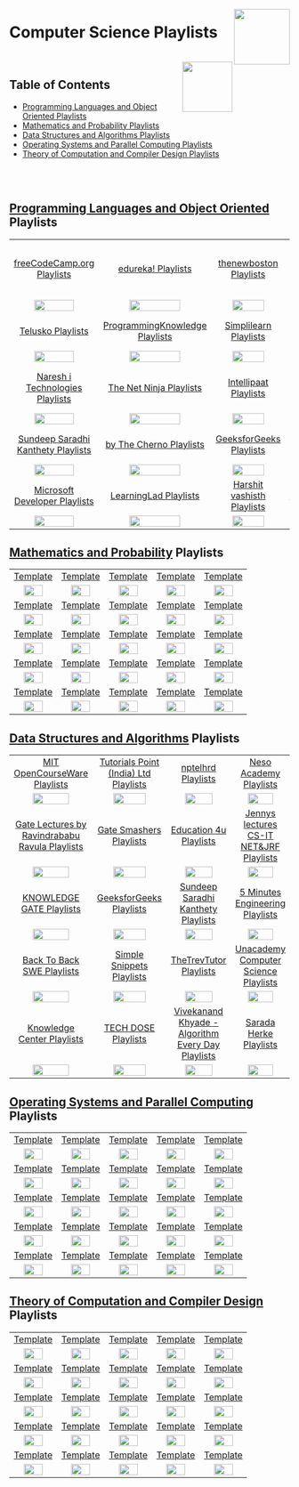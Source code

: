 <img align="right" width="100" src="https://github.com/cs-MohamedAyman/cs-MohamedAyman/blob/main/repos-logos/youtube.jpg"></img>

# Computer Science Playlists

<br>
<img align="right" width="90" height="90" src="https://github.com/cs-MohamedAyman/cs-MohamedAyman/blob/main/repos-logos/agenda.jpg">

## Table of Contents
  * [Programming Languages and Object Oriented Playlists](#Programming-Languages-and-Object-Oriented-Playlists)
  * [Mathematics and Probability Playlists](#Mathematics-and-Probability-Playlists)
  * [Data Structures and Algorithms Playlists](#Data-Structures-and-Algorithms-Playlists)
  * [Operating Systems and Parallel Computing Playlists](#Operating-Systems-and-Parallel-Computing-Playlists)
  * [Theory of Computation and Compiler Design Playlists](#Theory-of-Computation-and-Compiler-Design-Playlists)

<br><br>

## [Programming Languages and Object Oriented](https://github.com/cs-MohamedAyman/eLearning-Platforms/tree/master/YouTube-Playlists/blob/master/Computer-Science/Programming-Languages-and-Object-Oriented/README.md) Playlists

<table>
    <tbody>
        <tr>
<td align=center width="20%"><a href="https://github.com/cs-MohamedAyman/eLearning-Platforms/tree/master/YouTube-Playlists/blob/master/Computer-Science/Programming-Languages-and-Object-Oriented/README.md">freeCodeCamp.org Playlists</a></td>
<td align=center width="20%"><a href="https://github.com/cs-MohamedAyman/eLearning-Platforms/tree/master/YouTube-Playlists/blob/master/Computer-Science/Programming-Languages-and-Object-Oriented/README.md">edureka! Playlists</a></td>
<td align=center width="20%"><a href="https://github.com/cs-MohamedAyman/eLearning-Platforms/tree/master/YouTube-Playlists/blob/master/Computer-Science/Programming-Languages-and-Object-Oriented/README.md">thenewboston Playlists</a></td>
<td align=center width="20%"><a href="https://github.com/cs-MohamedAyman/eLearning-Platforms/tree/master/YouTube-Playlists/blob/master/Computer-Science/Programming-Languages-and-Object-Oriented/README.md">Tutorials Point (India) Ltd. Playlists</a></td>
<td align=center width="20%"><a href="https://github.com/cs-MohamedAyman/eLearning-Platforms/tree/master/YouTube-Playlists/blob/master/Computer-Science/Programming-Languages-and-Object-Oriented/README.md">CodeWithHarry Playlists</a></td>
        </tr>
        <tr>
<td align=center width="20%"><img src="https://github.com/cs-MohamedAyman/eLearning-Platforms/tree/master/YouTube-Playlists/blob/master/org-logos/image.jpg" width="70%"></img></td>
<td align=center width="20%"><img src="https://github.com/cs-MohamedAyman/eLearning-Platforms/tree/master/YouTube-Playlists/blob/master/org-logos/image.jpg" width="70%"></img></td>
<td align=center width="20%"><img src="https://github.com/cs-MohamedAyman/eLearning-Platforms/tree/master/YouTube-Playlists/blob/master/org-logos/image.jpg" width="70%"></img></td>
<td align=center width="20%"><img src="https://github.com/cs-MohamedAyman/eLearning-Platforms/tree/master/YouTube-Playlists/blob/master/org-logos/image.jpg" width="70%"></img></td>
<td align=center width="20%"><img src="https://github.com/cs-MohamedAyman/eLearning-Platforms/tree/master/YouTube-Playlists/blob/master/org-logos/image.jpg" width="70%"></img></td>
        </tr>
        <tr>
<td align=center width="20%"><a href="https://github.com/cs-MohamedAyman/eLearning-Platforms/tree/master/YouTube-Playlists/blob/master/Computer-Science/Programming-Languages-and-Object-Oriented/README.md">Telusko Playlists</a></td>
<td align=center width="20%"><a href="https://github.com/cs-MohamedAyman/eLearning-Platforms/tree/master/YouTube-Playlists/blob/master/Computer-Science/Programming-Languages-and-Object-Oriented/README.md">ProgrammingKnowledge Playlists</a></td>
<td align=center width="20%"><a href="https://github.com/cs-MohamedAyman/eLearning-Platforms/tree/master/YouTube-Playlists/blob/master/Computer-Science/Programming-Languages-and-Object-Oriented/README.md">Simplilearn Playlists</a></td>
<td align=center width="20%"><a href="https://github.com/cs-MohamedAyman/eLearning-Platforms/tree/master/YouTube-Playlists/blob/master/Computer-Science/Programming-Languages-and-Object-Oriented/README.md">Derek Banas Playlists</a></td>
<td align=center width="20%"><a href="https://github.com/cs-MohamedAyman/eLearning-Platforms/tree/master/YouTube-Playlists/blob/master/Computer-Science/Programming-Languages-and-Object-Oriented/README.md">Clever Programmer Playlists</a></td>
        </tr>
        <tr>
<td align=center width="20%"><img src="https://github.com/cs-MohamedAyman/eLearning-Platforms/tree/master/YouTube-Playlists/blob/master/org-logos/image.jpg" width="70%"></img></td>
<td align=center width="20%"><img src="https://github.com/cs-MohamedAyman/eLearning-Platforms/tree/master/YouTube-Playlists/blob/master/org-logos/image.jpg" width="70%"></img></td>
<td align=center width="20%"><img src="https://github.com/cs-MohamedAyman/eLearning-Platforms/tree/master/YouTube-Playlists/blob/master/org-logos/image.jpg" width="70%"></img></td>
<td align=center width="20%"><img src="https://github.com/cs-MohamedAyman/eLearning-Platforms/tree/master/YouTube-Playlists/blob/master/org-logos/image.jpg" width="70%"></img></td>
<td align=center width="20%"><img src="https://github.com/cs-MohamedAyman/eLearning-Platforms/tree/master/YouTube-Playlists/blob/master/org-logos/image.jpg" width="70%"></img></td>
        </tr>
        <tr>
<td align=center width="20%"><a href="https://github.com/cs-MohamedAyman/eLearning-Platforms/tree/master/YouTube-Playlists/blob/master/Computer-Science/Programming-Languages-and-Object-Oriented/README.md">Naresh i Technologies Playlists</a></td>
<td align=center width="20%"><a href="https://github.com/cs-MohamedAyman/eLearning-Platforms/tree/master/YouTube-Playlists/blob/master/Computer-Science/Programming-Languages-and-Object-Oriented/README.md">The Net Ninja Playlists</a></td>
<td align=center width="20%"><a href="https://github.com/cs-MohamedAyman/eLearning-Platforms/tree/master/YouTube-Playlists/blob/master/Computer-Science/Programming-Languages-and-Object-Oriented/README.md">Intellipaat Playlists</a></td>
<td align=center width="20%"><a href="https://github.com/cs-MohamedAyman/eLearning-Platforms/tree/master/YouTube-Playlists/blob/master/Computer-Science/Programming-Languages-and-Object-Oriented/README.md">Tech With Tim Playlists</a></td>
<td align=center width="20%"><a href="https://github.com/cs-MohamedAyman/eLearning-Platforms/tree/master/YouTube-Playlists/blob/master/Computer-Science/Programming-Languages-and-Object-Oriented/README.md">easytuts4you Playlists</a></td>
        </tr>
        <tr>
<td align=center width="20%"><img src="https://github.com/cs-MohamedAyman/eLearning-Platforms/tree/master/YouTube-Playlists/blob/master/org-logos/image.jpg" width="70%"></img></td>
<td align=center width="20%"><img src="https://github.com/cs-MohamedAyman/eLearning-Platforms/tree/master/YouTube-Playlists/blob/master/org-logos/image.jpg" width="70%"></img></td>
<td align=center width="20%"><img src="https://github.com/cs-MohamedAyman/eLearning-Platforms/tree/master/YouTube-Playlists/blob/master/org-logos/image.jpg" width="70%"></img></td>
<td align=center width="20%"><img src="https://github.com/cs-MohamedAyman/eLearning-Platforms/tree/master/YouTube-Playlists/blob/master/org-logos/image.jpg" width="70%"></img></td>
<td align=center width="20%"><img src="https://github.com/cs-MohamedAyman/eLearning-Platforms/tree/master/YouTube-Playlists/blob/master/org-logos/image.jpg" width="70%"></img></td>
        </tr>
        <tr>
<td align=center width="20%"><a href="https://github.com/cs-MohamedAyman/eLearning-Platforms/tree/master/YouTube-Playlists/blob/master/Computer-Science/Programming-Languages-and-Object-Oriented/README.md">Sundeep Saradhi Kanthety Playlists</a></td>
<td align=center width="20%"><a href="https://github.com/cs-MohamedAyman/eLearning-Platforms/tree/master/YouTube-Playlists/blob/master/Computer-Science/Programming-Languages-and-Object-Oriented/README.md">by The Cherno Playlists</a></td>
<td align=center width="20%"><a href="https://github.com/cs-MohamedAyman/eLearning-Platforms/tree/master/YouTube-Playlists/blob/master/Computer-Science/Programming-Languages-and-Object-Oriented/README.md">GeeksforGeeks Playlists</a></td>
<td align=center width="20%"><a href="https://github.com/cs-MohamedAyman/eLearning-Platforms/tree/master/YouTube-Playlists/blob/master/Computer-Science/Programming-Languages-and-Object-Oriented/README.md">Geeky Shows Playlists</a></td>
<td align=center width="20%"><a href="https://github.com/cs-MohamedAyman/eLearning-Platforms/tree/master/YouTube-Playlists/blob/master/Computer-Science/Programming-Languages-and-Object-Oriented/README.md">Caleb Curry Playlists</a></td>
        </tr>
        <tr>
<td align=center width="20%"><img src="https://github.com/cs-MohamedAyman/eLearning-Platforms/tree/master/YouTube-Playlists/blob/master/org-logos/image.jpg" width="70%"></img></td>
<td align=center width="20%"><img src="https://github.com/cs-MohamedAyman/eLearning-Platforms/tree/master/YouTube-Playlists/blob/master/org-logos/image.jpg" width="70%"></img></td>
<td align=center width="20%"><img src="https://github.com/cs-MohamedAyman/eLearning-Platforms/tree/master/YouTube-Playlists/blob/master/org-logos/image.jpg" width="70%"></img></td>
<td align=center width="20%"><img src="https://github.com/cs-MohamedAyman/eLearning-Platforms/tree/master/YouTube-Playlists/blob/master/org-logos/image.jpg" width="70%"></img></td>
<td align=center width="20%"><img src="https://github.com/cs-MohamedAyman/eLearning-Platforms/tree/master/YouTube-Playlists/blob/master/org-logos/image.jpg" width="70%"></img></td>
        </tr>
        <tr>
<td align=center width="20%"><a href="https://github.com/cs-MohamedAyman/eLearning-Platforms/tree/master/YouTube-Playlists/blob/master/Computer-Science/Programming-Languages-and-Object-Oriented/README.md">Microsoft Developer Playlists</a></td>
<td align=center width="20%"><a href="https://github.com/cs-MohamedAyman/eLearning-Platforms/tree/master/YouTube-Playlists/blob/master/Computer-Science/Programming-Languages-and-Object-Oriented/README.md">LearningLad Playlists</a></td>
<td align=center width="20%"><a href="https://github.com/cs-MohamedAyman/eLearning-Platforms/tree/master/YouTube-Playlists/blob/master/Computer-Science/Programming-Languages-and-Object-Oriented/README.md">Harshit vashisth Playlists</a></td>
<td align=center width="20%"><a href="https://github.com/cs-MohamedAyman/eLearning-Platforms/tree/master/YouTube-Playlists/blob/master/Computer-Science/Programming-Languages-and-Object-Oriented/README.md">Simple Snippets Playlists</a></td>
<td align=center width="20%"><a href="https://github.com/cs-MohamedAyman/eLearning-Platforms/tree/master/YouTube-Playlists/blob/master/Computer-Science/Programming-Languages-and-Object-Oriented/README.md">Amulya's Academy Playlists</a></td>
        </tr>
        <tr>
<td align=center width="20%"><img src="https://github.com/cs-MohamedAyman/eLearning-Platforms/tree/master/YouTube-Playlists/blob/master/org-logos/image.jpg" width="70%"></img></td>
<td align=center width="20%"><img src="https://github.com/cs-MohamedAyman/eLearning-Platforms/tree/master/YouTube-Playlists/blob/master/org-logos/image.jpg" width="70%"></img></td>
<td align=center width="20%"><img src="https://github.com/cs-MohamedAyman/eLearning-Platforms/tree/master/YouTube-Playlists/blob/master/org-logos/image.jpg" width="70%"></img></td>
<td align=center width="20%"><img src="https://github.com/cs-MohamedAyman/eLearning-Platforms/tree/master/YouTube-Playlists/blob/master/org-logos/image.jpg" width="70%"></img></td>
<td align=center width="20%"><img src="https://github.com/cs-MohamedAyman/eLearning-Platforms/tree/master/YouTube-Playlists/blob/master/org-logos/image.jpg" width="70%"></img></td>
        </tr>
    </tbody>
</table>

## [Mathematics and Probability](https://github.com/cs-MohamedAyman/eLearning-Platforms/tree/master/YouTube-Playlists/blob/master/Computer-Science/Mathematics-and-Probability/README.md) Playlists

<table>
    <tbody>
        <tr>
<td align=center width="20%"><a href="https://github.com/cs-MohamedAyman/eLearning-Platforms/tree/master/YouTube-Playlists/blob/master/Computer-Science/Mathematics-and-Probability/README.md">Template</a></td>
<td align=center width="20%"><a href="https://github.com/cs-MohamedAyman/eLearning-Platforms/tree/master/YouTube-Playlists/blob/master/Computer-Science/Mathematics-and-Probability/README.md">Template</a></td>
<td align=center width="20%"><a href="https://github.com/cs-MohamedAyman/eLearning-Platforms/tree/master/YouTube-Playlists/blob/master/Computer-Science/Mathematics-and-Probability/README.md">Template</a></td>
<td align=center width="20%"><a href="https://github.com/cs-MohamedAyman/eLearning-Platforms/tree/master/YouTube-Playlists/blob/master/Computer-Science/Mathematics-and-Probability/README.md">Template</a></td>
<td align=center width="20%"><a href="https://github.com/cs-MohamedAyman/eLearning-Platforms/tree/master/YouTube-Playlists/blob/master/Computer-Science/Mathematics-and-Probability/README.md">Template</a></td>
        </tr>
        <tr>
<td align=center width="20%"><img src="https://github.com/cs-MohamedAyman/eLearning-Platforms/tree/master/YouTube-Playlists/blob/master/org-logos/image.jpg" width="70%"></img></td>
<td align=center width="20%"><img src="https://github.com/cs-MohamedAyman/eLearning-Platforms/tree/master/YouTube-Playlists/blob/master/org-logos/image.jpg" width="70%"></img></td>
<td align=center width="20%"><img src="https://github.com/cs-MohamedAyman/eLearning-Platforms/tree/master/YouTube-Playlists/blob/master/org-logos/image.jpg" width="70%"></img></td>
<td align=center width="20%"><img src="https://github.com/cs-MohamedAyman/eLearning-Platforms/tree/master/YouTube-Playlists/blob/master/org-logos/image.jpg" width="70%"></img></td>
<td align=center width="20%"><img src="https://github.com/cs-MohamedAyman/eLearning-Platforms/tree/master/YouTube-Playlists/blob/master/org-logos/image.jpg" width="70%"></img></td>
        </tr>
        <tr>
<td align=center width="20%"><a href="https://github.com/cs-MohamedAyman/eLearning-Platforms/tree/master/YouTube-Playlists/blob/master/Computer-Science/Mathematics-and-Probability/README.md">Template</a></td>
<td align=center width="20%"><a href="https://github.com/cs-MohamedAyman/eLearning-Platforms/tree/master/YouTube-Playlists/blob/master/Computer-Science/Mathematics-and-Probability/README.md">Template</a></td>
<td align=center width="20%"><a href="https://github.com/cs-MohamedAyman/eLearning-Platforms/tree/master/YouTube-Playlists/blob/master/Computer-Science/Mathematics-and-Probability/README.md">Template</a></td>
<td align=center width="20%"><a href="https://github.com/cs-MohamedAyman/eLearning-Platforms/tree/master/YouTube-Playlists/blob/master/Computer-Science/Mathematics-and-Probability/README.md">Template</a></td>
<td align=center width="20%"><a href="https://github.com/cs-MohamedAyman/eLearning-Platforms/tree/master/YouTube-Playlists/blob/master/Computer-Science/Mathematics-and-Probability/README.md">Template</a></td>
        </tr>
        <tr>
<td align=center width="20%"><img src="https://github.com/cs-MohamedAyman/eLearning-Platforms/tree/master/YouTube-Playlists/blob/master/org-logos/image.jpg" width="70%"></img></td>
<td align=center width="20%"><img src="https://github.com/cs-MohamedAyman/eLearning-Platforms/tree/master/YouTube-Playlists/blob/master/org-logos/image.jpg" width="70%"></img></td>
<td align=center width="20%"><img src="https://github.com/cs-MohamedAyman/eLearning-Platforms/tree/master/YouTube-Playlists/blob/master/org-logos/image.jpg" width="70%"></img></td>
<td align=center width="20%"><img src="https://github.com/cs-MohamedAyman/eLearning-Platforms/tree/master/YouTube-Playlists/blob/master/org-logos/image.jpg" width="70%"></img></td>
<td align=center width="20%"><img src="https://github.com/cs-MohamedAyman/eLearning-Platforms/tree/master/YouTube-Playlists/blob/master/org-logos/image.jpg" width="70%"></img></td>
        </tr>
        <tr>
<td align=center width="20%"><a href="https://github.com/cs-MohamedAyman/eLearning-Platforms/tree/master/YouTube-Playlists/blob/master/Computer-Science/Mathematics-and-Probability/README.md">Template</a></td>
<td align=center width="20%"><a href="https://github.com/cs-MohamedAyman/eLearning-Platforms/tree/master/YouTube-Playlists/blob/master/Computer-Science/Mathematics-and-Probability/README.md">Template</a></td>
<td align=center width="20%"><a href="https://github.com/cs-MohamedAyman/eLearning-Platforms/tree/master/YouTube-Playlists/blob/master/Computer-Science/Mathematics-and-Probability/README.md">Template</a></td>
<td align=center width="20%"><a href="https://github.com/cs-MohamedAyman/eLearning-Platforms/tree/master/YouTube-Playlists/blob/master/Computer-Science/Mathematics-and-Probability/README.md">Template</a></td>
<td align=center width="20%"><a href="https://github.com/cs-MohamedAyman/eLearning-Platforms/tree/master/YouTube-Playlists/blob/master/Computer-Science/Mathematics-and-Probability/README.md">Template</a></td>
        </tr>
        <tr>
<td align=center width="20%"><img src="https://github.com/cs-MohamedAyman/eLearning-Platforms/tree/master/YouTube-Playlists/blob/master/org-logos/image.jpg" width="70%"></img></td>
<td align=center width="20%"><img src="https://github.com/cs-MohamedAyman/eLearning-Platforms/tree/master/YouTube-Playlists/blob/master/org-logos/image.jpg" width="70%"></img></td>
<td align=center width="20%"><img src="https://github.com/cs-MohamedAyman/eLearning-Platforms/tree/master/YouTube-Playlists/blob/master/org-logos/image.jpg" width="70%"></img></td>
<td align=center width="20%"><img src="https://github.com/cs-MohamedAyman/eLearning-Platforms/tree/master/YouTube-Playlists/blob/master/org-logos/image.jpg" width="70%"></img></td>
<td align=center width="20%"><img src="https://github.com/cs-MohamedAyman/eLearning-Platforms/tree/master/YouTube-Playlists/blob/master/org-logos/image.jpg" width="70%"></img></td>
        </tr>
        <tr>
<td align=center width="20%"><a href="https://github.com/cs-MohamedAyman/eLearning-Platforms/tree/master/YouTube-Playlists/blob/master/Computer-Science/Mathematics-and-Probability/README.md">Template</a></td>
<td align=center width="20%"><a href="https://github.com/cs-MohamedAyman/eLearning-Platforms/tree/master/YouTube-Playlists/blob/master/Computer-Science/Mathematics-and-Probability/README.md">Template</a></td>
<td align=center width="20%"><a href="https://github.com/cs-MohamedAyman/eLearning-Platforms/tree/master/YouTube-Playlists/blob/master/Computer-Science/Mathematics-and-Probability/README.md">Template</a></td>
<td align=center width="20%"><a href="https://github.com/cs-MohamedAyman/eLearning-Platforms/tree/master/YouTube-Playlists/blob/master/Computer-Science/Mathematics-and-Probability/README.md">Template</a></td>
<td align=center width="20%"><a href="https://github.com/cs-MohamedAyman/eLearning-Platforms/tree/master/YouTube-Playlists/blob/master/Computer-Science/Mathematics-and-Probability/README.md">Template</a></td>
        </tr>
        <tr>
<td align=center width="20%"><img src="https://github.com/cs-MohamedAyman/eLearning-Platforms/tree/master/YouTube-Playlists/blob/master/org-logos/image.jpg" width="70%"></img></td>
<td align=center width="20%"><img src="https://github.com/cs-MohamedAyman/eLearning-Platforms/tree/master/YouTube-Playlists/blob/master/org-logos/image.jpg" width="70%"></img></td>
<td align=center width="20%"><img src="https://github.com/cs-MohamedAyman/eLearning-Platforms/tree/master/YouTube-Playlists/blob/master/org-logos/image.jpg" width="70%"></img></td>
<td align=center width="20%"><img src="https://github.com/cs-MohamedAyman/eLearning-Platforms/tree/master/YouTube-Playlists/blob/master/org-logos/image.jpg" width="70%"></img></td>
<td align=center width="20%"><img src="https://github.com/cs-MohamedAyman/eLearning-Platforms/tree/master/YouTube-Playlists/blob/master/org-logos/image.jpg" width="70%"></img></td>
        </tr>
        <tr>
<td align=center width="20%"><a href="https://github.com/cs-MohamedAyman/eLearning-Platforms/tree/master/YouTube-Playlists/blob/master/Computer-Science/Mathematics-and-Probability/README.md">Template</a></td>
<td align=center width="20%"><a href="https://github.com/cs-MohamedAyman/eLearning-Platforms/tree/master/YouTube-Playlists/blob/master/Computer-Science/Mathematics-and-Probability/README.md">Template</a></td>
<td align=center width="20%"><a href="https://github.com/cs-MohamedAyman/eLearning-Platforms/tree/master/YouTube-Playlists/blob/master/Computer-Science/Mathematics-and-Probability/README.md">Template</a></td>
<td align=center width="20%"><a href="https://github.com/cs-MohamedAyman/eLearning-Platforms/tree/master/YouTube-Playlists/blob/master/Computer-Science/Mathematics-and-Probability/README.md">Template</a></td>
<td align=center width="20%"><a href="https://github.com/cs-MohamedAyman/eLearning-Platforms/tree/master/YouTube-Playlists/blob/master/Computer-Science/Mathematics-and-Probability/README.md">Template</a></td>
        </tr>
        <tr>
<td align=center width="20%"><img src="https://github.com/cs-MohamedAyman/eLearning-Platforms/tree/master/YouTube-Playlists/blob/master/org-logos/image.jpg" width="70%"></img></td>
<td align=center width="20%"><img src="https://github.com/cs-MohamedAyman/eLearning-Platforms/tree/master/YouTube-Playlists/blob/master/org-logos/image.jpg" width="70%"></img></td>
<td align=center width="20%"><img src="https://github.com/cs-MohamedAyman/eLearning-Platforms/tree/master/YouTube-Playlists/blob/master/org-logos/image.jpg" width="70%"></img></td>
<td align=center width="20%"><img src="https://github.com/cs-MohamedAyman/eLearning-Platforms/tree/master/YouTube-Playlists/blob/master/org-logos/image.jpg" width="70%"></img></td>
<td align=center width="20%"><img src="https://github.com/cs-MohamedAyman/eLearning-Platforms/tree/master/YouTube-Playlists/blob/master/org-logos/image.jpg" width="70%"></img></td>
        </tr>
    </tbody>
</table>

## [Data Structures and Algorithms](https://github.com/cs-MohamedAyman/eLearning-Platforms/tree/master/YouTube-Playlists/blob/master/Computer-Science/Data-Structures-and-Algorithms/README.md) Playlists

<table>
    <tbody>
        <tr>
<td align=center width="20%"><a href="https://github.com/cs-MohamedAyman/eLearning-Platforms/tree/master/YouTube-Playlists/blob/master/Computer-Science/Data-Structures-and-Algorithms/README.md">MIT OpenCourseWare Playlists</a></td>
<td align=center width="20%"><a href="https://github.com/cs-MohamedAyman/eLearning-Platforms/tree/master/YouTube-Playlists/blob/master/Computer-Science/Data-Structures-and-Algorithms/README.md">Tutorials Point (India) Ltd Playlists</a></td>
<td align=center width="20%"><a href="https://github.com/cs-MohamedAyman/eLearning-Platforms/tree/master/YouTube-Playlists/blob/master/Computer-Science/Data-Structures-and-Algorithms/README.md">nptelhrd Playlists</a></td>
<td align=center width="20%"><a href="https://github.com/cs-MohamedAyman/eLearning-Platforms/tree/master/YouTube-Playlists/blob/master/Computer-Science/Data-Structures-and-Algorithms/README.md">Neso Academy Playlists</a></td>
<td align=center width="20%"><a href="https://github.com/cs-MohamedAyman/eLearning-Platforms/tree/master/YouTube-Playlists/blob/master/Computer-Science/Data-Structures-and-Algorithms/README.md">mycodeschool Playlists</a></td>
        </tr>
        <tr>
<td align=center width="20%"><img src="https://github.com/cs-MohamedAyman/eLearning-Platforms/tree/master/YouTube-Playlists/blob/master/org-logos/image.jpg" width="70%"></img></td>
<td align=center width="20%"><img src="https://github.com/cs-MohamedAyman/eLearning-Platforms/tree/master/YouTube-Playlists/blob/master/org-logos/image.jpg" width="70%"></img></td>
<td align=center width="20%"><img src="https://github.com/cs-MohamedAyman/eLearning-Platforms/tree/master/YouTube-Playlists/blob/master/org-logos/image.jpg" width="70%"></img></td>
<td align=center width="20%"><img src="https://github.com/cs-MohamedAyman/eLearning-Platforms/tree/master/YouTube-Playlists/blob/master/org-logos/image.jpg" width="70%"></img></td>
<td align=center width="20%"><img src="https://github.com/cs-MohamedAyman/eLearning-Platforms/tree/master/YouTube-Playlists/blob/master/org-logos/image.jpg" width="70%"></img></td>
        </tr>
        <tr>
<td align=center width="20%"><a href="https://github.com/cs-MohamedAyman/eLearning-Platforms/tree/master/YouTube-Playlists/blob/master/Computer-Science/Data-Structures-and-Algorithms/README.md">Gate Lectures by Ravindrababu Ravula Playlists</a></td>
<td align=center width="20%"><a href="https://github.com/cs-MohamedAyman/eLearning-Platforms/tree/master/YouTube-Playlists/blob/master/Computer-Science/Data-Structures-and-Algorithms/README.md">Gate Smashers Playlists</a></td>
<td align=center width="20%"><a href="https://github.com/cs-MohamedAyman/eLearning-Platforms/tree/master/YouTube-Playlists/blob/master/Computer-Science/Data-Structures-and-Algorithms/README.md">Education 4u Playlists</a></td>
<td align=center width="20%"><a href="https://github.com/cs-MohamedAyman/eLearning-Platforms/tree/master/YouTube-Playlists/blob/master/Computer-Science/Data-Structures-and-Algorithms/README.md">Jennys lectures CS-IT NET&JRF Playlists</a></td>
<td align=center width="20%"><a href="https://github.com/cs-MohamedAyman/eLearning-Platforms/tree/master/YouTube-Playlists/blob/master/Computer-Science/Data-Structures-and-Algorithms/README.md">Easy Engineering Classes Playlists</a></td>
        </tr>
        <tr>
<td align=center width="20%"><img src="https://github.com/cs-MohamedAyman/eLearning-Platforms/tree/master/YouTube-Playlists/blob/master/org-logos/image.jpg" width="70%"></img></td>
<td align=center width="20%"><img src="https://github.com/cs-MohamedAyman/eLearning-Platforms/tree/master/YouTube-Playlists/blob/master/org-logos/image.jpg" width="70%"></img></td>
<td align=center width="20%"><img src="https://github.com/cs-MohamedAyman/eLearning-Platforms/tree/master/YouTube-Playlists/blob/master/org-logos/image.jpg" width="70%"></img></td>
<td align=center width="20%"><img src="https://github.com/cs-MohamedAyman/eLearning-Platforms/tree/master/YouTube-Playlists/blob/master/org-logos/image.jpg" width="70%"></img></td>
<td align=center width="20%"><img src="https://github.com/cs-MohamedAyman/eLearning-Platforms/tree/master/YouTube-Playlists/blob/master/org-logos/image.jpg" width="70%"></img></td>
        </tr>
        <tr>
<td align=center width="20%"><a href="https://github.com/cs-MohamedAyman/eLearning-Platforms/tree/master/YouTube-Playlists/blob/master/Computer-Science/Data-Structures-and-Algorithms/README.md">KNOWLEDGE GATE Playlists</a></td>
<td align=center width="20%"><a href="https://github.com/cs-MohamedAyman/eLearning-Platforms/tree/master/YouTube-Playlists/blob/master/Computer-Science/Data-Structures-and-Algorithms/README.md">GeeksforGeeks Playlists</a></td>
<td align=center width="20%"><a href="https://github.com/cs-MohamedAyman/eLearning-Platforms/tree/master/YouTube-Playlists/blob/master/Computer-Science/Data-Structures-and-Algorithms/README.md">Sundeep Saradhi Kanthety Playlists</a></td>
<td align=center width="20%"><a href="https://github.com/cs-MohamedAyman/eLearning-Platforms/tree/master/YouTube-Playlists/blob/master/Computer-Science/Data-Structures-and-Algorithms/README.md">5 Minutes Engineering Playlists</a></td>
<td align=center width="20%"><a href="https://github.com/cs-MohamedAyman/eLearning-Platforms/tree/master/YouTube-Playlists/blob/master/Computer-Science/Data-Structures-and-Algorithms/README.md">Tushar Roy - Coding Made Simple Playlists</a></td>
        </tr>
        <tr>
<td align=center width="20%"><img src="https://github.com/cs-MohamedAyman/eLearning-Platforms/tree/master/YouTube-Playlists/blob/master/org-logos/image.jpg" width="70%"></img></td>
<td align=center width="20%"><img src="https://github.com/cs-MohamedAyman/eLearning-Platforms/tree/master/YouTube-Playlists/blob/master/org-logos/image.jpg" width="70%"></img></td>
<td align=center width="20%"><img src="https://github.com/cs-MohamedAyman/eLearning-Platforms/tree/master/YouTube-Playlists/blob/master/org-logos/image.jpg" width="70%"></img></td>
<td align=center width="20%"><img src="https://github.com/cs-MohamedAyman/eLearning-Platforms/tree/master/YouTube-Playlists/blob/master/org-logos/image.jpg" width="70%"></img></td>
<td align=center width="20%"><img src="https://github.com/cs-MohamedAyman/eLearning-Platforms/tree/master/YouTube-Playlists/blob/master/org-logos/image.jpg" width="70%"></img></td>
        </tr>
        <tr>
<td align=center width="20%"><a href="https://github.com/cs-MohamedAyman/eLearning-Platforms/tree/master/YouTube-Playlists/blob/master/Computer-Science/Data-Structures-and-Algorithms/README.md">Back To Back SWE Playlists</a></td>
<td align=center width="20%"><a href="https://github.com/cs-MohamedAyman/eLearning-Platforms/tree/master/YouTube-Playlists/blob/master/Computer-Science/Data-Structures-and-Algorithms/README.md">Simple Snippets Playlists</a></td>
<td align=center width="20%"><a href="https://github.com/cs-MohamedAyman/eLearning-Platforms/tree/master/YouTube-Playlists/blob/master/Computer-Science/Data-Structures-and-Algorithms/README.md">TheTrevTutor Playlists</a></td>
<td align=center width="20%"><a href="https://github.com/cs-MohamedAyman/eLearning-Platforms/tree/master/YouTube-Playlists/blob/master/Computer-Science/Data-Structures-and-Algorithms/README.md">Unacademy Computer Science Playlists</a></td>
<td align=center width="20%"><a href="https://github.com/cs-MohamedAyman/eLearning-Platforms/tree/master/YouTube-Playlists/blob/master/Computer-Science/Data-Structures-and-Algorithms/README.md">WilliamFiset Playlists</a></td>
        </tr>
        <tr>
<td align=center width="20%"><img src="https://github.com/cs-MohamedAyman/eLearning-Platforms/tree/master/YouTube-Playlists/blob/master/org-logos/image.jpg" width="70%"></img></td>
<td align=center width="20%"><img src="https://github.com/cs-MohamedAyman/eLearning-Platforms/tree/master/YouTube-Playlists/blob/master/org-logos/image.jpg" width="70%"></img></td>
<td align=center width="20%"><img src="https://github.com/cs-MohamedAyman/eLearning-Platforms/tree/master/YouTube-Playlists/blob/master/org-logos/image.jpg" width="70%"></img></td>
<td align=center width="20%"><img src="https://github.com/cs-MohamedAyman/eLearning-Platforms/tree/master/YouTube-Playlists/blob/master/org-logos/image.jpg" width="70%"></img></td>
<td align=center width="20%"><img src="https://github.com/cs-MohamedAyman/eLearning-Platforms/tree/master/YouTube-Playlists/blob/master/org-logos/image.jpg" width="70%"></img></td>
        </tr>
        <tr>
<td align=center width="20%"><a href="https://github.com/cs-MohamedAyman/eLearning-Platforms/tree/master/YouTube-Playlists/blob/master/Computer-Science/Data-Structures-and-Algorithms/README.md">Knowledge Center Playlists</a></td>
<td align=center width="20%"><a href="https://github.com/cs-MohamedAyman/eLearning-Platforms/tree/master/YouTube-Playlists/blob/master/Computer-Science/Data-Structures-and-Algorithms/README.md">TECH DOSE Playlists</a></td>
<td align=center width="20%"><a href="https://github.com/cs-MohamedAyman/eLearning-Platforms/tree/master/YouTube-Playlists/blob/master/Computer-Science/Data-Structures-and-Algorithms/README.md">Vivekanand Khyade - Algorithm Every Day Playlists</a></td>
<td align=center width="20%"><a href="https://github.com/cs-MohamedAyman/eLearning-Platforms/tree/master/YouTube-Playlists/blob/master/Computer-Science/Data-Structures-and-Algorithms/README.md">Sarada Herke Playlists</a></td>
<td align=center width="20%"><a href="https://github.com/cs-MohamedAyman/eLearning-Platforms/tree/master/YouTube-Playlists/blob/master/Computer-Science/Data-Structures-and-Algorithms/README.md">Byte by Byte Playlists</a></td>
        </tr>
        <tr>
<td align=center width="20%"><img src="https://github.com/cs-MohamedAyman/eLearning-Platforms/tree/master/YouTube-Playlists/blob/master/org-logos/image.jpg" width="70%"></img></td>
<td align=center width="20%"><img src="https://github.com/cs-MohamedAyman/eLearning-Platforms/tree/master/YouTube-Playlists/blob/master/org-logos/image.jpg" width="70%"></img></td>
<td align=center width="20%"><img src="https://github.com/cs-MohamedAyman/eLearning-Platforms/tree/master/YouTube-Playlists/blob/master/org-logos/image.jpg" width="70%"></img></td>
<td align=center width="20%"><img src="https://github.com/cs-MohamedAyman/eLearning-Platforms/tree/master/YouTube-Playlists/blob/master/org-logos/image.jpg" width="70%"></img></td>
<td align=center width="20%"><img src="https://github.com/cs-MohamedAyman/eLearning-Platforms/tree/master/YouTube-Playlists/blob/master/org-logos/image.jpg" width="70%"></img></td>
        </tr>
    </tbody>
</table>

## [Operating Systems and Parallel Computing](https://github.com/cs-MohamedAyman/eLearning-Platforms/tree/master/YouTube-Playlists/blob/master/Computer-Science/Operating-Systems-and-Parallel-Computing/README.md) Playlists

<table>
    <tbody>
        <tr>
<td align=center width="20%"><a href="https://github.com/cs-MohamedAyman/eLearning-Platforms/tree/master/YouTube-Playlists/blob/master/Computer-Science/Operating-Systems-and-Parallel-Computing/README.md">Template</a></td>
<td align=center width="20%"><a href="https://github.com/cs-MohamedAyman/eLearning-Platforms/tree/master/YouTube-Playlists/blob/master/Computer-Science/Operating-Systems-and-Parallel-Computing/README.md">Template</a></td>
<td align=center width="20%"><a href="https://github.com/cs-MohamedAyman/eLearning-Platforms/tree/master/YouTube-Playlists/blob/master/Computer-Science/Operating-Systems-and-Parallel-Computing/README.md">Template</a></td>
<td align=center width="20%"><a href="https://github.com/cs-MohamedAyman/eLearning-Platforms/tree/master/YouTube-Playlists/blob/master/Computer-Science/Operating-Systems-and-Parallel-Computing/README.md">Template</a></td>
<td align=center width="20%"><a href="https://github.com/cs-MohamedAyman/eLearning-Platforms/tree/master/YouTube-Playlists/blob/master/Computer-Science/Operating-Systems-and-Parallel-Computing/README.md">Template</a></td>
        </tr>
        <tr>
<td align=center width="20%"><img src="https://github.com/cs-MohamedAyman/eLearning-Platforms/tree/master/YouTube-Playlists/blob/master/org-logos/image.jpg" width="70%"></img></td>
<td align=center width="20%"><img src="https://github.com/cs-MohamedAyman/eLearning-Platforms/tree/master/YouTube-Playlists/blob/master/org-logos/image.jpg" width="70%"></img></td>
<td align=center width="20%"><img src="https://github.com/cs-MohamedAyman/eLearning-Platforms/tree/master/YouTube-Playlists/blob/master/org-logos/image.jpg" width="70%"></img></td>
<td align=center width="20%"><img src="https://github.com/cs-MohamedAyman/eLearning-Platforms/tree/master/YouTube-Playlists/blob/master/org-logos/image.jpg" width="70%"></img></td>
<td align=center width="20%"><img src="https://github.com/cs-MohamedAyman/eLearning-Platforms/tree/master/YouTube-Playlists/blob/master/org-logos/image.jpg" width="70%"></img></td>
        </tr>
        <tr>
<td align=center width="20%"><a href="https://github.com/cs-MohamedAyman/eLearning-Platforms/tree/master/YouTube-Playlists/blob/master/Computer-Science/Operating-Systems-and-Parallel-Computing/README.md">Template</a></td>
<td align=center width="20%"><a href="https://github.com/cs-MohamedAyman/eLearning-Platforms/tree/master/YouTube-Playlists/blob/master/Computer-Science/Operating-Systems-and-Parallel-Computing/README.md">Template</a></td>
<td align=center width="20%"><a href="https://github.com/cs-MohamedAyman/eLearning-Platforms/tree/master/YouTube-Playlists/blob/master/Computer-Science/Operating-Systems-and-Parallel-Computing/README.md">Template</a></td>
<td align=center width="20%"><a href="https://github.com/cs-MohamedAyman/eLearning-Platforms/tree/master/YouTube-Playlists/blob/master/Computer-Science/Operating-Systems-and-Parallel-Computing/README.md">Template</a></td>
<td align=center width="20%"><a href="https://github.com/cs-MohamedAyman/eLearning-Platforms/tree/master/YouTube-Playlists/blob/master/Computer-Science/Operating-Systems-and-Parallel-Computing/README.md">Template</a></td>
        </tr>
        <tr>
<td align=center width="20%"><img src="https://github.com/cs-MohamedAyman/eLearning-Platforms/tree/master/YouTube-Playlists/blob/master/org-logos/image.jpg" width="70%"></img></td>
<td align=center width="20%"><img src="https://github.com/cs-MohamedAyman/eLearning-Platforms/tree/master/YouTube-Playlists/blob/master/org-logos/image.jpg" width="70%"></img></td>
<td align=center width="20%"><img src="https://github.com/cs-MohamedAyman/eLearning-Platforms/tree/master/YouTube-Playlists/blob/master/org-logos/image.jpg" width="70%"></img></td>
<td align=center width="20%"><img src="https://github.com/cs-MohamedAyman/eLearning-Platforms/tree/master/YouTube-Playlists/blob/master/org-logos/image.jpg" width="70%"></img></td>
<td align=center width="20%"><img src="https://github.com/cs-MohamedAyman/eLearning-Platforms/tree/master/YouTube-Playlists/blob/master/org-logos/image.jpg" width="70%"></img></td>
        </tr>
        <tr>
<td align=center width="20%"><a href="https://github.com/cs-MohamedAyman/eLearning-Platforms/tree/master/YouTube-Playlists/blob/master/Computer-Science/Operating-Systems-and-Parallel-Computing/README.md">Template</a></td>
<td align=center width="20%"><a href="https://github.com/cs-MohamedAyman/eLearning-Platforms/tree/master/YouTube-Playlists/blob/master/Computer-Science/Operating-Systems-and-Parallel-Computing/README.md">Template</a></td>
<td align=center width="20%"><a href="https://github.com/cs-MohamedAyman/eLearning-Platforms/tree/master/YouTube-Playlists/blob/master/Computer-Science/Operating-Systems-and-Parallel-Computing/README.md">Template</a></td>
<td align=center width="20%"><a href="https://github.com/cs-MohamedAyman/eLearning-Platforms/tree/master/YouTube-Playlists/blob/master/Computer-Science/Operating-Systems-and-Parallel-Computing/README.md">Template</a></td>
<td align=center width="20%"><a href="https://github.com/cs-MohamedAyman/eLearning-Platforms/tree/master/YouTube-Playlists/blob/master/Computer-Science/Operating-Systems-and-Parallel-Computing/README.md">Template</a></td>
        </tr>
        <tr>
<td align=center width="20%"><img src="https://github.com/cs-MohamedAyman/eLearning-Platforms/tree/master/YouTube-Playlists/blob/master/org-logos/image.jpg" width="70%"></img></td>
<td align=center width="20%"><img src="https://github.com/cs-MohamedAyman/eLearning-Platforms/tree/master/YouTube-Playlists/blob/master/org-logos/image.jpg" width="70%"></img></td>
<td align=center width="20%"><img src="https://github.com/cs-MohamedAyman/eLearning-Platforms/tree/master/YouTube-Playlists/blob/master/org-logos/image.jpg" width="70%"></img></td>
<td align=center width="20%"><img src="https://github.com/cs-MohamedAyman/eLearning-Platforms/tree/master/YouTube-Playlists/blob/master/org-logos/image.jpg" width="70%"></img></td>
<td align=center width="20%"><img src="https://github.com/cs-MohamedAyman/eLearning-Platforms/tree/master/YouTube-Playlists/blob/master/org-logos/image.jpg" width="70%"></img></td>
        </tr>
        <tr>
<td align=center width="20%"><a href="https://github.com/cs-MohamedAyman/eLearning-Platforms/tree/master/YouTube-Playlists/blob/master/Computer-Science/Operating-Systems-and-Parallel-Computing/README.md">Template</a></td>
<td align=center width="20%"><a href="https://github.com/cs-MohamedAyman/eLearning-Platforms/tree/master/YouTube-Playlists/blob/master/Computer-Science/Operating-Systems-and-Parallel-Computing/README.md">Template</a></td>
<td align=center width="20%"><a href="https://github.com/cs-MohamedAyman/eLearning-Platforms/tree/master/YouTube-Playlists/blob/master/Computer-Science/Operating-Systems-and-Parallel-Computing/README.md">Template</a></td>
<td align=center width="20%"><a href="https://github.com/cs-MohamedAyman/eLearning-Platforms/tree/master/YouTube-Playlists/blob/master/Computer-Science/Operating-Systems-and-Parallel-Computing/README.md">Template</a></td>
<td align=center width="20%"><a href="https://github.com/cs-MohamedAyman/eLearning-Platforms/tree/master/YouTube-Playlists/blob/master/Computer-Science/Operating-Systems-and-Parallel-Computing/README.md">Template</a></td>
        </tr>
        <tr>
<td align=center width="20%"><img src="https://github.com/cs-MohamedAyman/eLearning-Platforms/tree/master/YouTube-Playlists/blob/master/org-logos/image.jpg" width="70%"></img></td>
<td align=center width="20%"><img src="https://github.com/cs-MohamedAyman/eLearning-Platforms/tree/master/YouTube-Playlists/blob/master/org-logos/image.jpg" width="70%"></img></td>
<td align=center width="20%"><img src="https://github.com/cs-MohamedAyman/eLearning-Platforms/tree/master/YouTube-Playlists/blob/master/org-logos/image.jpg" width="70%"></img></td>
<td align=center width="20%"><img src="https://github.com/cs-MohamedAyman/eLearning-Platforms/tree/master/YouTube-Playlists/blob/master/org-logos/image.jpg" width="70%"></img></td>
<td align=center width="20%"><img src="https://github.com/cs-MohamedAyman/eLearning-Platforms/tree/master/YouTube-Playlists/blob/master/org-logos/image.jpg" width="70%"></img></td>
        </tr>
        <tr>
<td align=center width="20%"><a href="https://github.com/cs-MohamedAyman/eLearning-Platforms/tree/master/YouTube-Playlists/blob/master/Computer-Science/Operating-Systems-and-Parallel-Computing/README.md">Template</a></td>
<td align=center width="20%"><a href="https://github.com/cs-MohamedAyman/eLearning-Platforms/tree/master/YouTube-Playlists/blob/master/Computer-Science/Operating-Systems-and-Parallel-Computing/README.md">Template</a></td>
<td align=center width="20%"><a href="https://github.com/cs-MohamedAyman/eLearning-Platforms/tree/master/YouTube-Playlists/blob/master/Computer-Science/Operating-Systems-and-Parallel-Computing/README.md">Template</a></td>
<td align=center width="20%"><a href="https://github.com/cs-MohamedAyman/eLearning-Platforms/tree/master/YouTube-Playlists/blob/master/Computer-Science/Operating-Systems-and-Parallel-Computing/README.md">Template</a></td>
<td align=center width="20%"><a href="https://github.com/cs-MohamedAyman/eLearning-Platforms/tree/master/YouTube-Playlists/blob/master/Computer-Science/Operating-Systems-and-Parallel-Computing/README.md">Template</a></td>
        </tr>
        <tr>
<td align=center width="20%"><img src="https://github.com/cs-MohamedAyman/eLearning-Platforms/tree/master/YouTube-Playlists/blob/master/org-logos/image.jpg" width="70%"></img></td>
<td align=center width="20%"><img src="https://github.com/cs-MohamedAyman/eLearning-Platforms/tree/master/YouTube-Playlists/blob/master/org-logos/image.jpg" width="70%"></img></td>
<td align=center width="20%"><img src="https://github.com/cs-MohamedAyman/eLearning-Platforms/tree/master/YouTube-Playlists/blob/master/org-logos/image.jpg" width="70%"></img></td>
<td align=center width="20%"><img src="https://github.com/cs-MohamedAyman/eLearning-Platforms/tree/master/YouTube-Playlists/blob/master/org-logos/image.jpg" width="70%"></img></td>
<td align=center width="20%"><img src="https://github.com/cs-MohamedAyman/eLearning-Platforms/tree/master/YouTube-Playlists/blob/master/org-logos/image.jpg" width="70%"></img></td>
        </tr>
    </tbody>
</table>

## [Theory of Computation and Compiler Design](https://github.com/cs-MohamedAyman/eLearning-Platforms/tree/master/YouTube-Playlists/blob/master/Computer-Science/Theory-of-Computation-and-Compiler-Design/README.md) Playlists

<table>
    <tbody>
        <tr>
<td align=center width="20%"><a href="https://github.com/cs-MohamedAyman/eLearning-Platforms/tree/master/YouTube-Playlists/blob/master/Computer-Science/Theory-of-Computation-and-Compiler-Design/README.md">Template</a></td>
<td align=center width="20%"><a href="https://github.com/cs-MohamedAyman/eLearning-Platforms/tree/master/YouTube-Playlists/blob/master/Computer-Science/Theory-of-Computation-and-Compiler-Design/README.md">Template</a></td>
<td align=center width="20%"><a href="https://github.com/cs-MohamedAyman/eLearning-Platforms/tree/master/YouTube-Playlists/blob/master/Computer-Science/Theory-of-Computation-and-Compiler-Design/README.md">Template</a></td>
<td align=center width="20%"><a href="https://github.com/cs-MohamedAyman/eLearning-Platforms/tree/master/YouTube-Playlists/blob/master/Computer-Science/Theory-of-Computation-and-Compiler-Design/README.md">Template</a></td>
<td align=center width="20%"><a href="https://github.com/cs-MohamedAyman/eLearning-Platforms/tree/master/YouTube-Playlists/blob/master/Computer-Science/Theory-of-Computation-and-Compiler-Design/README.md">Template</a></td>
        </tr>
        <tr>
<td align=center width="20%"><img src="https://github.com/cs-MohamedAyman/eLearning-Platforms/tree/master/YouTube-Playlists/blob/master/org-logos/image.jpg" width="70%"></img></td>
<td align=center width="20%"><img src="https://github.com/cs-MohamedAyman/eLearning-Platforms/tree/master/YouTube-Playlists/blob/master/org-logos/image.jpg" width="70%"></img></td>
<td align=center width="20%"><img src="https://github.com/cs-MohamedAyman/eLearning-Platforms/tree/master/YouTube-Playlists/blob/master/org-logos/image.jpg" width="70%"></img></td>
<td align=center width="20%"><img src="https://github.com/cs-MohamedAyman/eLearning-Platforms/tree/master/YouTube-Playlists/blob/master/org-logos/image.jpg" width="70%"></img></td>
<td align=center width="20%"><img src="https://github.com/cs-MohamedAyman/eLearning-Platforms/tree/master/YouTube-Playlists/blob/master/org-logos/image.jpg" width="70%"></img></td>
        </tr>
        <tr>
<td align=center width="20%"><a href="https://github.com/cs-MohamedAyman/eLearning-Platforms/tree/master/YouTube-Playlists/blob/master/Computer-Science/Theory-of-Computation-and-Compiler-Design/README.md">Template</a></td>
<td align=center width="20%"><a href="https://github.com/cs-MohamedAyman/eLearning-Platforms/tree/master/YouTube-Playlists/blob/master/Computer-Science/Theory-of-Computation-and-Compiler-Design/README.md">Template</a></td>
<td align=center width="20%"><a href="https://github.com/cs-MohamedAyman/eLearning-Platforms/tree/master/YouTube-Playlists/blob/master/Computer-Science/Theory-of-Computation-and-Compiler-Design/README.md">Template</a></td>
<td align=center width="20%"><a href="https://github.com/cs-MohamedAyman/eLearning-Platforms/tree/master/YouTube-Playlists/blob/master/Computer-Science/Theory-of-Computation-and-Compiler-Design/README.md">Template</a></td>
<td align=center width="20%"><a href="https://github.com/cs-MohamedAyman/eLearning-Platforms/tree/master/YouTube-Playlists/blob/master/Computer-Science/Theory-of-Computation-and-Compiler-Design/README.md">Template</a></td>
        </tr>
        <tr>
<td align=center width="20%"><img src="https://github.com/cs-MohamedAyman/eLearning-Platforms/tree/master/YouTube-Playlists/blob/master/org-logos/image.jpg" width="70%"></img></td>
<td align=center width="20%"><img src="https://github.com/cs-MohamedAyman/eLearning-Platforms/tree/master/YouTube-Playlists/blob/master/org-logos/image.jpg" width="70%"></img></td>
<td align=center width="20%"><img src="https://github.com/cs-MohamedAyman/eLearning-Platforms/tree/master/YouTube-Playlists/blob/master/org-logos/image.jpg" width="70%"></img></td>
<td align=center width="20%"><img src="https://github.com/cs-MohamedAyman/eLearning-Platforms/tree/master/YouTube-Playlists/blob/master/org-logos/image.jpg" width="70%"></img></td>
<td align=center width="20%"><img src="https://github.com/cs-MohamedAyman/eLearning-Platforms/tree/master/YouTube-Playlists/blob/master/org-logos/image.jpg" width="70%"></img></td>
        </tr>
        <tr>
<td align=center width="20%"><a href="https://github.com/cs-MohamedAyman/eLearning-Platforms/tree/master/YouTube-Playlists/blob/master/Computer-Science/Theory-of-Computation-and-Compiler-Design/README.md">Template</a></td>
<td align=center width="20%"><a href="https://github.com/cs-MohamedAyman/eLearning-Platforms/tree/master/YouTube-Playlists/blob/master/Computer-Science/Theory-of-Computation-and-Compiler-Design/README.md">Template</a></td>
<td align=center width="20%"><a href="https://github.com/cs-MohamedAyman/eLearning-Platforms/tree/master/YouTube-Playlists/blob/master/Computer-Science/Theory-of-Computation-and-Compiler-Design/README.md">Template</a></td>
<td align=center width="20%"><a href="https://github.com/cs-MohamedAyman/eLearning-Platforms/tree/master/YouTube-Playlists/blob/master/Computer-Science/Theory-of-Computation-and-Compiler-Design/README.md">Template</a></td>
<td align=center width="20%"><a href="https://github.com/cs-MohamedAyman/eLearning-Platforms/tree/master/YouTube-Playlists/blob/master/Computer-Science/Theory-of-Computation-and-Compiler-Design/README.md">Template</a></td>
        </tr>
        <tr>
<td align=center width="20%"><img src="https://github.com/cs-MohamedAyman/eLearning-Platforms/tree/master/YouTube-Playlists/blob/master/org-logos/image.jpg" width="70%"></img></td>
<td align=center width="20%"><img src="https://github.com/cs-MohamedAyman/eLearning-Platforms/tree/master/YouTube-Playlists/blob/master/org-logos/image.jpg" width="70%"></img></td>
<td align=center width="20%"><img src="https://github.com/cs-MohamedAyman/eLearning-Platforms/tree/master/YouTube-Playlists/blob/master/org-logos/image.jpg" width="70%"></img></td>
<td align=center width="20%"><img src="https://github.com/cs-MohamedAyman/eLearning-Platforms/tree/master/YouTube-Playlists/blob/master/org-logos/image.jpg" width="70%"></img></td>
<td align=center width="20%"><img src="https://github.com/cs-MohamedAyman/eLearning-Platforms/tree/master/YouTube-Playlists/blob/master/org-logos/image.jpg" width="70%"></img></td>
        </tr>
        <tr>
<td align=center width="20%"><a href="https://github.com/cs-MohamedAyman/eLearning-Platforms/tree/master/YouTube-Playlists/blob/master/Computer-Science/Theory-of-Computation-and-Compiler-Design/README.md">Template</a></td>
<td align=center width="20%"><a href="https://github.com/cs-MohamedAyman/eLearning-Platforms/tree/master/YouTube-Playlists/blob/master/Computer-Science/Theory-of-Computation-and-Compiler-Design/README.md">Template</a></td>
<td align=center width="20%"><a href="https://github.com/cs-MohamedAyman/eLearning-Platforms/tree/master/YouTube-Playlists/blob/master/Computer-Science/Theory-of-Computation-and-Compiler-Design/README.md">Template</a></td>
<td align=center width="20%"><a href="https://github.com/cs-MohamedAyman/eLearning-Platforms/tree/master/YouTube-Playlists/blob/master/Computer-Science/Theory-of-Computation-and-Compiler-Design/README.md">Template</a></td>
<td align=center width="20%"><a href="https://github.com/cs-MohamedAyman/eLearning-Platforms/tree/master/YouTube-Playlists/blob/master/Computer-Science/Theory-of-Computation-and-Compiler-Design/README.md">Template</a></td>
        </tr>
        <tr>
<td align=center width="20%"><img src="https://github.com/cs-MohamedAyman/eLearning-Platforms/tree/master/YouTube-Playlists/blob/master/org-logos/image.jpg" width="70%"></img></td>
<td align=center width="20%"><img src="https://github.com/cs-MohamedAyman/eLearning-Platforms/tree/master/YouTube-Playlists/blob/master/org-logos/image.jpg" width="70%"></img></td>
<td align=center width="20%"><img src="https://github.com/cs-MohamedAyman/eLearning-Platforms/tree/master/YouTube-Playlists/blob/master/org-logos/image.jpg" width="70%"></img></td>
<td align=center width="20%"><img src="https://github.com/cs-MohamedAyman/eLearning-Platforms/tree/master/YouTube-Playlists/blob/master/org-logos/image.jpg" width="70%"></img></td>
<td align=center width="20%"><img src="https://github.com/cs-MohamedAyman/eLearning-Platforms/tree/master/YouTube-Playlists/blob/master/org-logos/image.jpg" width="70%"></img></td>
        </tr>
        <tr>
<td align=center width="20%"><a href="https://github.com/cs-MohamedAyman/eLearning-Platforms/tree/master/YouTube-Playlists/blob/master/Computer-Science/Theory-of-Computation-and-Compiler-Design/README.md">Template</a></td>
<td align=center width="20%"><a href="https://github.com/cs-MohamedAyman/eLearning-Platforms/tree/master/YouTube-Playlists/blob/master/Computer-Science/Theory-of-Computation-and-Compiler-Design/README.md">Template</a></td>
<td align=center width="20%"><a href="https://github.com/cs-MohamedAyman/eLearning-Platforms/tree/master/YouTube-Playlists/blob/master/Computer-Science/Theory-of-Computation-and-Compiler-Design/README.md">Template</a></td>
<td align=center width="20%"><a href="https://github.com/cs-MohamedAyman/eLearning-Platforms/tree/master/YouTube-Playlists/blob/master/Computer-Science/Theory-of-Computation-and-Compiler-Design/README.md">Template</a></td>
<td align=center width="20%"><a href="https://github.com/cs-MohamedAyman/eLearning-Platforms/tree/master/YouTube-Playlists/blob/master/Computer-Science/Theory-of-Computation-and-Compiler-Design/README.md">Template</a></td>
        </tr>
        <tr>
<td align=center width="20%"><img src="https://github.com/cs-MohamedAyman/eLearning-Platforms/tree/master/YouTube-Playlists/blob/master/org-logos/image.jpg" width="70%"></img></td>
<td align=center width="20%"><img src="https://github.com/cs-MohamedAyman/eLearning-Platforms/tree/master/YouTube-Playlists/blob/master/org-logos/image.jpg" width="70%"></img></td>
<td align=center width="20%"><img src="https://github.com/cs-MohamedAyman/eLearning-Platforms/tree/master/YouTube-Playlists/blob/master/org-logos/image.jpg" width="70%"></img></td>
<td align=center width="20%"><img src="https://github.com/cs-MohamedAyman/eLearning-Platforms/tree/master/YouTube-Playlists/blob/master/org-logos/image.jpg" width="70%"></img></td>
<td align=center width="20%"><img src="https://github.com/cs-MohamedAyman/eLearning-Platforms/tree/master/YouTube-Playlists/blob/master/org-logos/image.jpg" width="70%"></img></td>
        </tr>
    </tbody>
</table>
